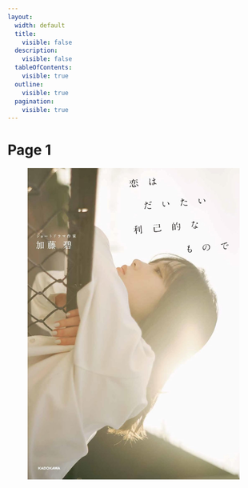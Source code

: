 ```yaml
---
layout:
  width: default
  title:
    visible: false
  description:
    visible: false
  tableOfContents:
    visible: true
  outline:
    visible: true
  pagination:
    visible: true
---
```


# Page 1

<figure><img src=".gitbook/assets/image.png" alt=""><figcaption></figcaption></figure>
